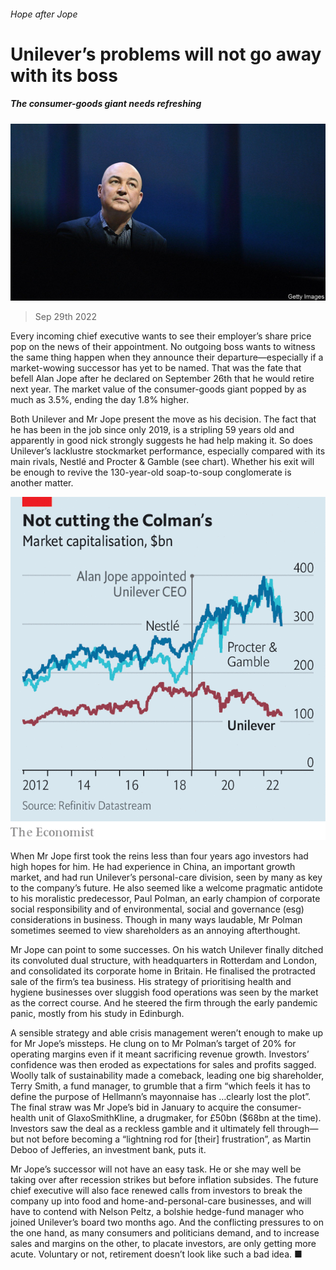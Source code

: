 ###### Hope after Jope

# Unilever’s problems will not go away with its boss 

##### The consumer-goods giant needs refreshing 

![image](images/20221001_WBP503.jpg) 

> Sep 29th 2022 

Every incoming chief executive wants to see their employer’s share price pop on the news of their appointment. No outgoing boss wants to witness the same thing happen when they announce their departure—especially if a market-wowing successor has yet to be named. That was the fate that befell Alan Jope after he declared on September 26th that he would retire next year. The market value of the consumer-goods giant popped by as much as 3.5%, ending the day 1.8% higher. 

Both Unilever and Mr Jope present the move as his decision. The fact that he has been in the job since only 2019, is a stripling 59 years old and apparently in good nick strongly suggests he had help making it. So does Unilever’s lacklustre stockmarket performance, especially compared with its main rivals, Nestlé and Procter &amp; Gamble (see chart). Whether his exit will be enough to revive the 130-year-old soap-to-soup conglomerate is another matter.

![image](images/20221001_WBC106.png) 


When Mr Jope first took the reins less than four years ago investors had high hopes for him. He had experience in China, an important growth market, and had run Unilever’s personal-care division, seen by many as key to the company’s future. He also seemed like a welcome pragmatic antidote to his moralistic predecessor, Paul Polman, an early champion of corporate social responsibility and of environmental, social and governance (esg) considerations in business. Though in many ways laudable, Mr Polman sometimes seemed to view shareholders as an annoying afterthought. 

Mr Jope can point to some successes. On his watch Unilever finally ditched its convoluted dual structure, with headquarters in Rotterdam and London, and consolidated its corporate home in Britain. He finalised the protracted sale of the firm’s tea business. His strategy of prioritising health and hygiene businesses over sluggish food operations was seen by the market as the correct course. And he steered the firm through the early pandemic panic, mostly from his study in Edinburgh.

A sensible strategy and able crisis management weren’t enough to make up for Mr Jope’s missteps. He clung on to Mr Polman’s target of 20% for operating margins even if it meant sacrificing revenue growth. Investors’ confidence was then eroded as expectations for sales and profits sagged. Woolly talk of sustainability made a comeback, leading one big shareholder, Terry Smith, a fund manager, to grumble that a firm “which feels it has to define the purpose of Hellmann’s mayonnaise has …clearly lost the plot”. The final straw was Mr Jope’s bid in January to acquire the consumer-health unit of GlaxoSmithKline, a drugmaker, for £50bn ($68bn at the time). Investors saw the deal as a reckless gamble and it ultimately fell through—but not before becoming a “lightning rod for [their] frustration”, as Martin Deboo of Jefferies, an investment bank, puts it. 

Mr Jope’s successor will not have an easy task. He or she may well be taking over after recession strikes but before inflation subsides. The future chief executive will also face renewed calls from investors to break the company up into food and home-and-personal-care businesses, and will have to contend with Nelson Peltz, a bolshie hedge-fund manager who joined Unilever’s board two months ago. And the conflicting pressures to  on the one hand, as many consumers and politicians demand, and to increase sales and margins on the other, to placate investors, are only getting more acute. Voluntary or not, retirement doesn’t look like such a bad idea. ■


